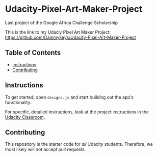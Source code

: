 # Udacity-Pixel-Art-Maker-Project
Last project of the Google Africa Challenge Scholarship

This is the link to my Udaciy Pixel Art Maker Project: https://github.com/Dammykeys/Udacity-Pixel-Art-Maker-Project

## Table of Contents

* [Instructions](#instructions)
* [Contributing](#contributing)

## Instructions

To get started, open `designs.js` and start building out the app's functionality.

For specific, detailed instructions, look at the project instructions in the [Udacity Classroom](https://classroom.udacity.com/me).

## Contributing

This repository is the starter code for _all_ Udacity students. Therefore, we most likely will not accept pull requests.

